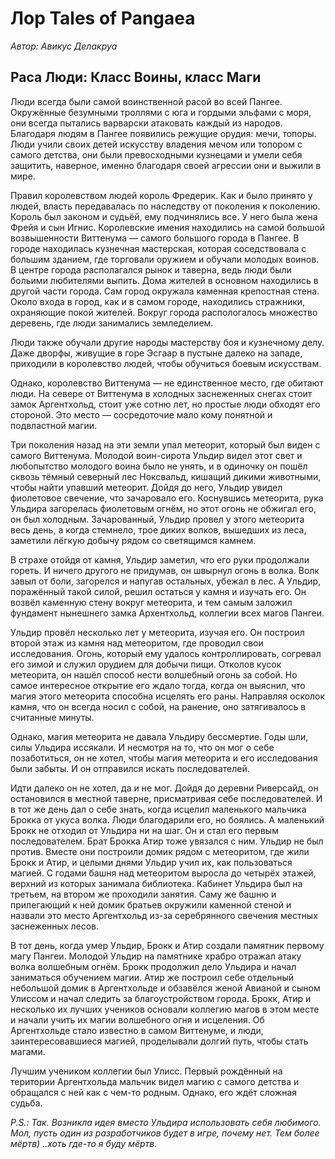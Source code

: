 # Лор Tales of Pangaea
*Автор: Авикус Делакруа*

## Раса Люди: Класс Воины, класс Маги

Люди всегда были самой воинственной расой во всей Пангее. Окружённые безумными троллями с юга и гордыми эльфами с моря, они всегда пытались варварски атаковать каждый из народов. Благодаря людям в Пангее появились режущие орудия: мечи, топоры. Люди учили своих детей искусству владения мечом или топором с самого детства, они были превосходными кузнецами и умели себя защитить, наверное, именно благодаря своей агрессии они и выжили в мире.

Правил королевством людей король Фредерик. Как и было принято у людей, власть передавалась по наследству от поколения к поколению. Король был законом и судьёй, ему подчинялись все. У него была жена Фрейя и сын Игнис. Королевские имения находились на самой большой возвышенности Виттенума — самого большого города в Пангее. В городе находилась кузнечная мастерская, которая соседствовала с большим зданием, где торговали оружием и обучали молодых воинов. В центре города располагался рынок и таверна, ведь люди были больими любителями выпить. Дома жителей в основном находились в другой части города. Сам город окружала каменная крепостная стена. Около входа в город, как и в самом городе, находились стражники, охраняющие покой жителей. Вокруг города распологалось множество деревень, где люди занимались земледелием.

Люди также обучали другие народы мастерству боя и кузнечному делу. Даже дворфы, живущие в горе Эсгаар в пустыне далеко на западе, приходили в королевство людей, чтобы обучиться боевым искусствам.

Однако, королевство Виттенума — не единственное место, где обитают люди. На севере от Виттенума в холодных заснеженных снегах стоит замок Аргентхольд, стоит уже сотню лет, но простые люди обходят его стороной. Это место — сосредоточие мало кому понятной и подвластной магии.

Три поколения назад на эти земли упал метеорит, который был виден с самого Виттенума. Молодой воин-сирота Ульдир видел этот свет и любопытство молодого воина было не унять, и в одиночку он пошёл сквозь тёмный северный лес Ноксвальд, кишащий дикими животными, чтобы найти упавший метеорит. Дойдя до него, Ульдир увидел фиолетовое свечение, что зачаровало его. Коснувшись метеорита, рука Ульдира загорелась фиолетовым огнём, но этот огонь не обжигал его, он был холодным. Зачарованный, Ульдир провел у этого метеорита весь день, а когда стемнело, трое диких волков, вышедших из леса, заметили лёгкую добычу рядом со светящимся камнем.

В страхе отойдя от камня, Ульдир заметил, что его руки продолжали гореть. И ничего другого не придумав, он швырнул огонь в волка. Волк завыл от боли, загорелся и напугав остальных, убежал в лес. А Ульдир, поражённый такой силой, решил остаться у камня и изучать его. Он возвёл каменную стену вокруг метеорита, и тем самым заложил фундамент нынешнего замка Архентхольд, коллегии всех магов Пангеи.

Ульдир провёл несколько лет у метеорита, изучая его. Он построил второй этаж из камня над метеоритом, где проводил свои исследования. Огонь, который ему удалось контроллировать, согревал его зимой и служил орудием для добычи пищи. Отколов кусок метеорита, он нашёл способ нести волшебный огонь за собой. Но самое интересное открытие его ждало тогда, когда он выяснил, что магия этого метеорита способна исцелять его раны. Направляя осколок камня, что он всегда носил с собой, на ранение, оно затягивалось в считанные минуты.

Однако, магия метеорита не давала Ульдиру бессмертие. Годы шли, силы Ульдира иссякали. И несмотря на то, что он мог о себе позаботиться, он не хотел, чтобы магия метеорита и его исследования были забыты. И он отправился искать последователей.

Идти далеко он не хотел, да и не мог. Дойдя до деревни Риверсайд, он остановился в местной таверне, присматривая себе последователей. И в тот же день дал о себе знать, когда исцелил маленького мальчика Брокка от укуса волка. Люди благодарили его, но боялись. А маленький Брокк не отходил от Ульдира ни на шаг. Он и стал его первым последователем. Брат Брокка Атир тоже увязался с ним. Ульдир не был против. Вместе они построили домик рядом с метеоритом, где жили Брокк и Атир, и целыми днями Ульдир учил их, как пользоваться магией. С годами башня над метеоритом выросла до четырёх этажей, верхний из которых занимала библиотека. Кабинет Ульдира был на третьем, на втором же проходили занятия. Саму же башню и прилегающий к ней домик братьев окружили каменной стеной и назвали это место Аргентхольд из-за серебрянного свечения местных заснеженных лесов.

В тот день, когда умер Ульдир, Брокк и Атир создали памятник первому магу Пангеи. Молодой Ульдир на памятнике храбро отражал атаку волка волшебным огнём. Брокк продолжил дело Ульдира и начал заниматься обучением магии. Атир же построил себе отдельный небольшой домик в Аргентхольде и обзавёлся женой Авианой и сыном Улиссом и начал следить за благоустройством города. Брокк, Атир и несколько их лучших учеников основали коллегию магов в этом месте и начали учить их магии волшебного огня и исцеления. Об Аргентхольде стало известно в самом Виттенуме, и люди, заинтересовавшиеся магией, проделывали долгий путь, чтобы стать магами.

Лучшим учеником коллегии был Улисс. Первый рождённый на територии Аргентхольда мальчик видел магию с самого детства и обращался с ней как с чем-то родным. Однако, его ждёт сложная судьба.

*P.S.: Так. Возникла идея вместо Ульдира использовать себя любимого. Мол, пусть один из разработчиков будет в игре, почему нет. Тем более мёртв) ..хоть где-то я буду мёртв.*